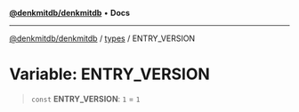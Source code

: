 [**@denkmitdb/denkmitdb**](../../README.md) • **Docs**

***

[@denkmitdb/denkmitdb](../../modules.md) / [types](../README.md) / ENTRY\_VERSION

# Variable: ENTRY\_VERSION

> `const` **ENTRY\_VERSION**: `1` = `1`
